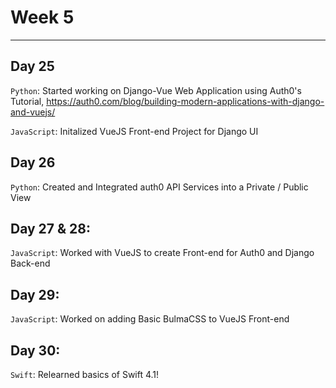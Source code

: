 # Week 5
---

## Day 25
`Python`: Started working on Django-Vue Web Application using Auth0's Tutorial, https://auth0.com/blog/building-modern-applications-with-django-and-vuejs/

`JavaScript`: Initalized VueJS Front-end Project for Django UI

## Day 26
`Python`: Created and Integrated auth0 API Services into a Private / Public View

## Day 27 & 28: 
`JavaScript`: Worked with VueJS to create Front-end for Auth0 and Django Back-end

## Day 29:
`JavaScript`: Worked on adding Basic BulmaCSS to VueJS Front-end

## Day 30: 
`Swift`: Relearned basics of Swift 4.1!